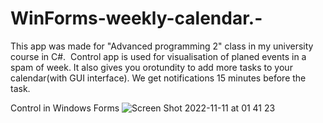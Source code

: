 # WinForms-weekly-calendar.-

This app was made for "Advanced programming 2" class in my university course in C#. 
Control  app is used for visualisation of planed events in a spam of week. It also gives you orotundity to add more tasks to your calendar(with GUI interface). We get notifications 15 minutes before the task. 

Control in Windows Forms
![Screen Shot 2022-11-11 at 01 41 23](https://user-images.githubusercontent.com/72921900/201236689-43426200-bf04-4375-a7a7-d311817fd0e5.png)
